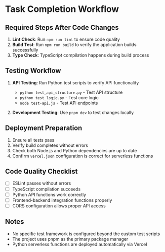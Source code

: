 # Task Completion Workflow

## Required Steps After Code Changes
1. **Lint Check**: Run `npm run lint` to ensure code quality
2. **Build Test**: Run `npm run build` to verify the application builds successfully
3. **Type Check**: TypeScript compilation happens during build process

## Testing Workflow
1. **API Testing**: Run Python test scripts to verify API functionality
   - `python test_api_structure.py` - Test API structure
   - `python test_logic.py` - Test core logic
   - `node test-api.js` - Test API endpoints

2. **Development Testing**: Use `pnpm dev` to test changes locally

## Deployment Preparation
1. Ensure all tests pass
2. Verify build completes without errors
3. Check both Node.js and Python dependencies are up to date
4. Confirm `vercel.json` configuration is correct for serverless functions

## Code Quality Checklist
- [ ] ESLint passes without errors
- [ ] TypeScript compilation succeeds
- [ ] Python API functions work correctly
- [ ] Frontend-backend integration functions properly
- [ ] CORS configuration allows proper API access

## Notes
- No specific test framework is configured beyond the custom test scripts
- The project uses pnpm as the primary package manager
- Python serverless functions are deployed automatically via Vercel